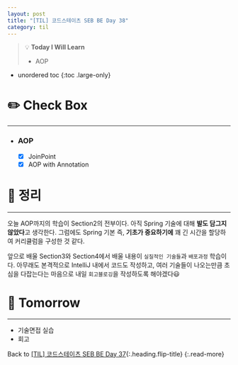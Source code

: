 ```yaml
---
layout: post
title: "[TIL] 코드스테이츠 SEB BE Day 38"
category: til
---
```

> 💡 **Today I Will Learn**
>
> * AOP

* unordered toc
{:toc .large-only}

# ✏️ Check Box
***

* ### AOP

  * [x] <label>JoinPoint</label>
  * [x] <label>AOP with Annotation</label>

# 📌 정리
***

오늘 AOP까지의 학습이 Section2의 전부이다. 아직 Spring 기술에 대해 **발도 담그지 않았다**고 생각한다. 그럼에도 Spring 기본 즉, **기초가 중요하기에** 꽤 긴 시간을 할당하여 커리큘럼을 구성한 것 같다.

앞으로 배울 Section3와 Section4에서 배울 내용이 `실질적인 기술들`과 `배포과정` 학습이다. 아무래도 본격적으로 IntelliJ 내에서 코드도 작성하고, 여러 기술들이 나오는만큼 초심을 다잡는다는 마음으로 내일 `회고블로깅`을 작성하도록 해야겠다😃



# 🎯 Tomorrow
***

* 기술면접 실습
* 회고

Back to [[TIL] 코드스테이츠 SEB BE Day 37](220620-til){:.heading.flip-title}
{:.read-more}
